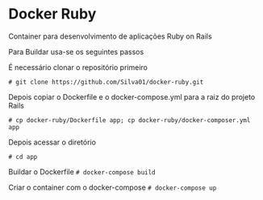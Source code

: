 # Docker Ruby

Container para desenvolvimento de aplicações Ruby on Rails

Para Buildar usa-se os seguintes passos

É necessário clonar o repositório primeiro

`# git clone https://github.com/Silva01/docker-ruby.git`

Depois copiar o Dockerfile e o docker-compose.yml para a raiz do projeto Rails

`# cp docker-ruby/Dockerfile app; cp docker-ruby/docker-composer.yml app`

Depois acessar o diretório

`# cd app`

Buildar o Dockerfile
`# docker-compose build`

Criar o container com o docker-compose
`# docker-compose up`
